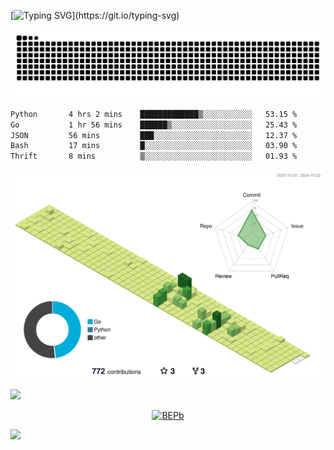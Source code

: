 [![Typing SVG](https://readme-typing-svg.demolab.com?font=JetBrains+Mono&duration=3000&center=true&vCenter=true&multiline=true&repeat=false&width=800&height=80&lines=Welcome+to+KevinMatt's+workshop;Do+not+go+gentle+into+that+good+night.)](https://git.io/typing-svg)

![snake-grid](https://raw.githubusercontent.com/kevinmatthe/kevinmatthe/output/github-contribution-grid-snake-dark.svg)

<!--START_SECTION:waka-->

```txt
Python       4 hrs 2 mins    █████████████▒░░░░░░░░░░░   53.15 %
Go           1 hr 56 mins    ██████▒░░░░░░░░░░░░░░░░░░   25.43 %
JSON         56 mins         ███░░░░░░░░░░░░░░░░░░░░░░   12.37 %
Bash         17 mins         █░░░░░░░░░░░░░░░░░░░░░░░░   03.90 %
Thrift       8 mins          ▒░░░░░░░░░░░░░░░░░░░░░░░░   01.93 %
```

<!--END_SECTION:waka-->

<!--   profile-green-animate -->
![](./profile-3d-contrib/profile-green-animate.svg)

<!--  2d history skills -->
<img src="https://cr-skills-chart-widget.azurewebsites.net/api/api?username=kevinmatthe" width="auto"></img>

<p align="center"> 
<a href="https://github.com/ryo-ma/github-profile-trophy"><img src="https://github-profile-trophy.vercel.app/?username=kevinmatthe" alt="BEPb" /></a>
</p>

<img src="https://cr-ss-service.azurewebsites.net/api/ScreenShot?widget=summary&username=kevinmatthe" width="auto"></img>
